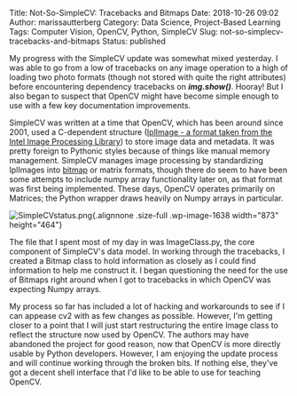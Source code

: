 Title: Not-So-SimpleCV: Tracebacks and Bitmaps
Date: 2018-10-26 09:02
Author: marissautterberg
Category: Data Science, Project-Based Learning
Tags: Computer Vision, OpenCV, Python, SimpleCV
Slug: not-so-simplecv-tracebacks-and-bitmaps
Status: published

My progress with the SimpleCV update was somewhat mixed yesterday. I was
able to go from a low of tracebacks on any image operation to a high of
loading two photo formats (though not stored with quite the right
attributes) before encountering dependency tracebacks on
***img.show()***. Hooray! But I also began to suspect that OpenCV might
have become simple enough to use with a few key documentation
improvements.

SimpleCV was written at a time that OpenCV, which has been around since
2001, used a C-dependent structure ([IplImage - a format taken from the
Intel Image Processing
Library](https://docs.opencv.org/2.4/modules/core/doc/old_basic_structures.html?highlight=cv_8u#iplimage))
to store image data and metadata. It was pretty foreign to Pythonic
styles because of things like manual memory management. SimpleCV manages
image processing by standardizing IplImages into
[bitmap](http://paulbourke.net/dataformats/bitmaps/) or matrix formats,
though there do seem to have been some attempts to include numpy array
functionality later on, as that format was first being
implemented. These days, OpenCV operates primarily on Matrices; the
Python wrapper draws heavily on Numpy arrays in particular.

![SimpleCVstatus.png](https://utterbergdatadev.files.wordpress.com/2018/10/simplecvstatus.png){.alignnone
.size-full .wp-image-1638 width="873" height="464"}

The file that I spent most of my day in was ImageClass.py, the core
component of SimpleCV's data model. In working through the tracebacks, I
created a Bitmap class to hold information as closely as I could find
information to help me construct it. I began questioning the need for
the use of Bitmaps right around when I got to tracebacks in which OpenCV
was expecting Numpy arrays.

My process so far has included a lot of hacking and workarounds to see
if I can appease cv2 with as few changes as possible. However, I'm
getting closer to a point that I will just start restructuring the
entire Image class to reflect the structure now used by OpenCV. The
authors may have abandoned the project for good reason, now that OpenCV
is more directly usable by Python developers. However, I am enjoying the
update process and will continue working through the broken bits. If
nothing else, they've got a decent shell interface that I'd like to be
able to use for teaching OpenCV.
